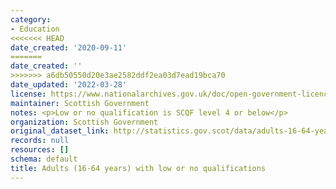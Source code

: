```yaml
---
category:
- Education
<<<<<<< HEAD
date_created: '2020-09-11'
=======
date_created: ''
>>>>>>> a6db50550d20e3ae2582ddf2ea03d7ead19bca70
date_updated: '2022-03-28'
license: https://www.nationalarchives.gov.uk/doc/open-government-licence/version/3/
maintainer: Scottish Government
notes: <p>Low or no qualification is SCQF level 4 or below</p>
organization: Scottish Government
original_dataset_link: http://statistics.gov.scot/data/adults-16-64-years-with-low-or-no-qualifications
records: null
resources: []
schema: default
title: Adults (16-64 years) with low or no qualifications
---
```


